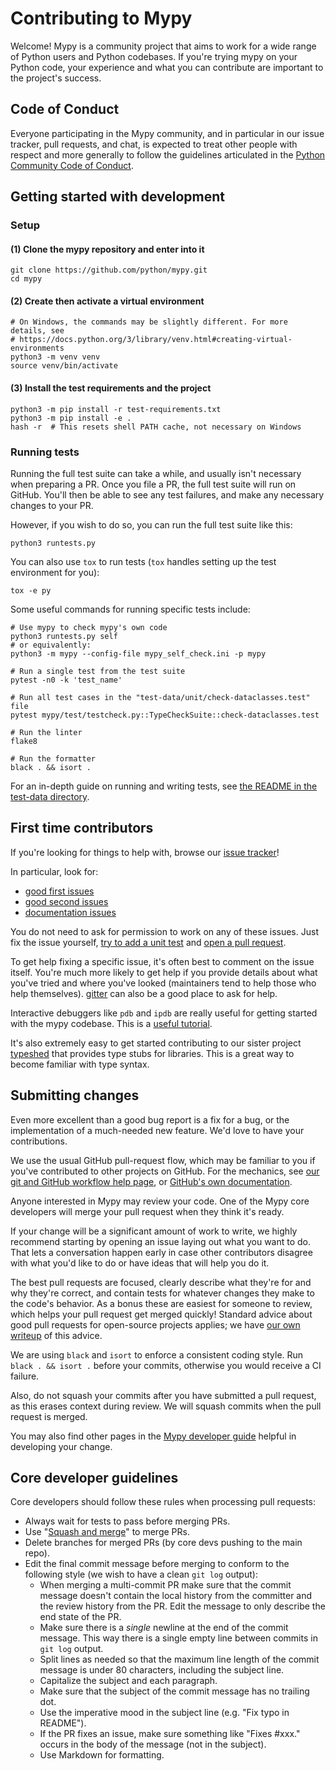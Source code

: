 # Contributing to Mypy

Welcome!  Mypy is a community project that aims to work for a wide
range of Python users and Python codebases.  If you're trying mypy on
your Python code, your experience and what you can contribute are
important to the project's success.

## Code of Conduct

Everyone participating in the Mypy community, and in particular in our
issue tracker, pull requests, and chat, is expected to treat
other people with respect and more generally to follow the guidelines
articulated in the [Python Community Code of Conduct](https://www.python.org/psf/codeofconduct/).


## Getting started with development

### Setup

#### (1) Clone the mypy repository and enter into it
```
git clone https://github.com/python/mypy.git
cd mypy
```

#### (2) Create then activate a virtual environment
```
# On Windows, the commands may be slightly different. For more details, see
# https://docs.python.org/3/library/venv.html#creating-virtual-environments
python3 -m venv venv
source venv/bin/activate
```

#### (3) Install the test requirements and the project
```
python3 -m pip install -r test-requirements.txt
python3 -m pip install -e .
hash -r  # This resets shell PATH cache, not necessary on Windows
```

### Running tests

Running the full test suite can take a while, and usually isn't necessary when
preparing a PR. Once you file a PR, the full test suite will run on GitHub.
You'll then be able to see any test failures, and make any necessary changes to
your PR.

However, if you wish to do so, you can run the full test suite
like this:
```
python3 runtests.py
```

You can also use `tox` to run tests (`tox` handles setting up the test environment for you):
```
tox -e py
```

Some useful commands for running specific tests include:
```
# Use mypy to check mypy's own code
python3 runtests.py self
# or equivalently:
python3 -m mypy --config-file mypy_self_check.ini -p mypy

# Run a single test from the test suite
pytest -n0 -k 'test_name'

# Run all test cases in the "test-data/unit/check-dataclasses.test" file
pytest mypy/test/testcheck.py::TypeCheckSuite::check-dataclasses.test

# Run the linter
flake8

# Run the formatter
black . && isort .
```

For an in-depth guide on running and writing tests,
see [the README in the test-data directory](test-data/unit/README.md).

## First time contributors

If you're looking for things to help with, browse our [issue tracker](https://github.com/python/mypy/issues)!

In particular, look for:
- [good first issues](https://github.com/python/mypy/labels/good-first-issue)
- [good second issues](https://github.com/python/mypy/labels/good-second-issue)
- [documentation issues](https://github.com/python/mypy/labels/documentation)

You do not need to ask for permission to work on any of these issues.
Just fix the issue yourself, [try to add a unit test](#running-tests) and
[open a pull request](#submitting-changes).

To get help fixing a specific issue, it's often best to comment on the issue
itself. You're much more likely to get help if you provide details about what
you've tried and where you've looked (maintainers tend to help those who help
themselves). [gitter](https://gitter.im/python/typing) can also be a good place
to ask for help.

Interactive debuggers like `pdb` and `ipdb` are really useful for getting
started with the mypy codebase. This is a
[useful tutorial](https://realpython.com/python-debugging-pdb/).

It's also extremely easy to get started contributing to our sister project
[typeshed](https://github.com/python/typeshed/issues) that provides type stubs
for libraries. This is a great way to become familiar with type syntax.

## Submitting changes

Even more excellent than a good bug report is a fix for a bug, or the
implementation of a much-needed new feature. We'd love to have
your contributions.

We use the usual GitHub pull-request flow, which may be familiar to
you if you've contributed to other projects on GitHub.  For the mechanics,
see [our git and GitHub workflow help page](https://github.com/python/mypy/wiki/Using-Git-And-GitHub),
or [GitHub's own documentation](https://help.github.com/articles/using-pull-requests/).

Anyone interested in Mypy may review your code.  One of the Mypy core
developers will merge your pull request when they think it's ready.

If your change will be a significant amount of work
to write, we highly recommend starting by opening an issue laying out
what you want to do.  That lets a conversation happen early in case
other contributors disagree with what you'd like to do or have ideas
that will help you do it.

The best pull requests are focused, clearly describe what they're for
and why they're correct, and contain tests for whatever changes they
make to the code's behavior.  As a bonus these are easiest for someone
to review, which helps your pull request get merged quickly!  Standard
advice about good pull requests for open-source projects applies; we
have [our own writeup](https://github.com/python/mypy/wiki/Good-Pull-Request)
of this advice.

We are using `black` and `isort` to enforce a consistent coding style.
Run `black . && isort .` before your commits, otherwise you would receive
a CI failure.

Also, do not squash your commits after you have submitted a pull request, as this
erases context during review. We will squash commits when the pull request is merged.

You may also find other pages in the
[Mypy developer guide](https://github.com/python/mypy/wiki/Developer-Guides)
helpful in developing your change.


## Core developer guidelines

Core developers should follow these rules when processing pull requests:

* Always wait for tests to pass before merging PRs.
* Use "[Squash and merge](https://github.com/blog/2141-squash-your-commits)"
  to merge PRs.
* Delete branches for merged PRs (by core devs pushing to the main repo).
* Edit the final commit message before merging to conform to the following
  style (we wish to have a clean `git log` output):
  * When merging a multi-commit PR make sure that the commit message doesn't
    contain the local history from the committer and the review history from
    the PR. Edit the message to only describe the end state of the PR.
  * Make sure there is a *single* newline at the end of the commit message.
    This way there is a single empty line between commits in `git log`
    output.
  * Split lines as needed so that the maximum line length of the commit
    message is under 80 characters, including the subject line.
  * Capitalize the subject and each paragraph.
  * Make sure that the subject of the commit message has no trailing dot.
  * Use the imperative mood in the subject line (e.g. "Fix typo in README").
  * If the PR fixes an issue, make sure something like "Fixes #xxx." occurs
    in the body of the message (not in the subject).
  * Use Markdown for formatting.
